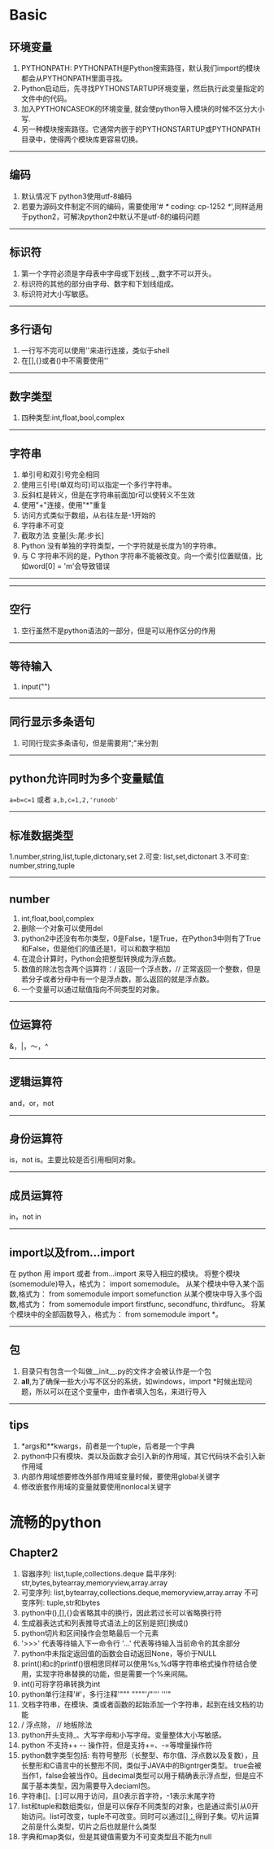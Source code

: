 # Basic
## 环境变量
1. PYTHONPATH: PYTHONPATH是Python搜索路径，默认我们import的模块都会从PYTHONPATH里面寻找。
2. Python启动后，先寻找PYTHONSTARTUP环境变量，然后执行此变量指定的文件中的代码。
3. 加入PYTHONCASEOK的环境变量, 就会使python导入模块的时候不区分大小写.
4. 另一种模块搜索路径。它通常内嵌于的PYTHONSTARTUP或PYTHONPATH目录中，使得两个模块库更容易切换。
***
## 编码
1. 默认情况下 python3使用utf-8编码
2. 若要为源码文件制定不同的编码，需要使用'# _*_ coding: cp-1252 _*_',同样适用于python2，可解决python2中默认不是utf-8的编码问题
***
## 标识符
1. 第一个字符必须是字母表中字母或下划线 _ ,数字不可以开头。
2. 标识符的其他的部分由字母、数字和下划线组成。
3. 标识符对大小写敏感。
***

## 多行语句
1. 一行写不完可以使用'\'来进行连接，类似于shell
2. 在[],{}或者()中不需要使用'\'
***

## 数字类型
1. 四种类型:int,float,bool,complex
***

## 字符串
1. 单引号和双引号完全相同
2. 使用三引号(单双均可)可以指定一个多行字符串。
3. 反斜杠是转义，但是在字符串前面加r可以使转义不生效
4. 使用"+"连接，使用"*"重复
5. 访问方式类似于数组，从右往左是-1开始的
6. 字符串不可变
7. 截取方法 变量[头:尾:步长]
8. Python 没有单独的字符类型，一个字符就是长度为1的字符串。
9. 与 C 字符串不同的是，Python 字符串不能被改变。向一个索引位置赋值，比如word[0] = 'm'会导致错误
***
***
## 空行
1. 空行虽然不是python语法的一部分，但是可以用作区分的作用
***

## 等待输入
1. input("")
***

## 同行显示多条语句
1. 可同行现实多条语句，但是需要用";"来分割
***

## python允许同时为多个变量赋值
`
a=b=c=1
`
或者
`
a,b,c=1,2,'runoob'
`
***

## 标准数据类型
1.number,string,list,tuple,dictonary,set
2.可变: list,set,dictonart
3.不可变: number,string,tuple
***

## number
1. int,float,bool,complex
2. 删除一个对象可以使用del
3. python2中还没有布尔类型，0是False，1是True，在Python3中则有了True和False，但是他们的值还是1，可以和数字相加
4. 在混合计算时，Python会把整型转换成为浮点数。
5. 数值的除法包含两个运算符：/ 返回一个浮点数，// 正常返回一个整数，但是若分子或者分母中有一个是浮点数，那么返回的就是浮点数。
6. 一个变量可以通过赋值指向不同类型的对象。
***

## 位运算符
&，|，～，^
***

## 逻辑运算符
and，or，not
***

## 身份运算符
is，not is。主要比较是否引用相同对象。
***

## 成员运算符
in，not in
***

## import以及from...import
在 python 用 import 或者 from...import 来导入相应的模块。
将整个模块(somemodule)导入，格式为： import somemodule。
从某个模块中导入某个函数,格式为： from somemodule import somefunction
从某个模块中导入多个函数,格式为： from somemodule import firstfunc, secondfunc, thirdfunc。
将某个模块中的全部函数导入，格式为： from somemodule import *。
***

## 包
1. 目录只有包含一个叫做__init__.py的文件才会被认作是一个包
2. __all__,为了确保一些大小写不区分的系统，如windows，import *时候出现问题，所以可以在这个变量中，由作者填入包名，来进行导入
***

## tips
1. *args和**kwargs，前者是一个tuple，后者是一个字典
2. python中只有模块、类以及函数才会引入新的作用域，其它代码块不会引入新作用域
3. 内部作用域想要修改外部作用域变量时候，要使用global关键字
4. 修改嵌套作用域的变量就要使用nonlocal关键字

# 流畅的python
## Chapter2
1. 容器序列: list,tuple,collections.deque
   扁平序列: str,bytes,bytearray,memoryview,array.array
2. 可变序列: list,bytearray,collections.deque,memoryview,array.array
   不可变序列: tuple,str和bytes
3. python中(),[],{}会省略其中的换行，因此若过长可以省略换行符
4. 生成器表达式和列表推导式语法上的区别是把[]换成()
5. python切片和区间操作会忽略最后一个元素
6. '>>>' 代表等待输入下一命令行
   '...' 代表等待输入当前命令的其余部分
7. python中未指定返回值的函数会自动返回None，等价于NULL
8. print()和c的printf()很相思同样可以使用%s,%d等字符串格式操作符结合使用，实现字符串替换的功能，但是需要一个%来间隔。
9. int()可将字符串转换为int
10. python单行注释'#'，多行注释'""" """"'/"''' '''"
11. 文档字符串，在模块、类或者函数的起始添加一个字符串，起到在线文档的功能
12. / 浮点除， // 地板除法
13. python开头支持_、大写字母和小写字母。变量整体大小写敏感。
14. python 不支持++ -- 操作符，但是支持+=、-=等增量操作符
15. python数字类型包括: 有符号整形（长整型、布尔值、浮点数以及复数），且长整形和C语言中的长整形不同，类似于JAVA中的Bigntrger类型。
true会被当作1，false会被当作0。且decimal类型可以用于精确表示浮点型，但是应不属于基本类型，因为需要导入deciaml包。
16. 字符串[]、[:]可以用于访问，且0表示首字符，-1表示末尾字符
17. list和tuple和数组类似，但是可以保存不同类型的对象，也是通过索引从0开始访问。list可改变，tuple不可改变。同时可以通过[][：](切片运算)得到子集。切片运算之前是什么类型，切片之后也就是什么类型
18. 字典和map类似，但是其键值需要为不可变类型且不能为null

